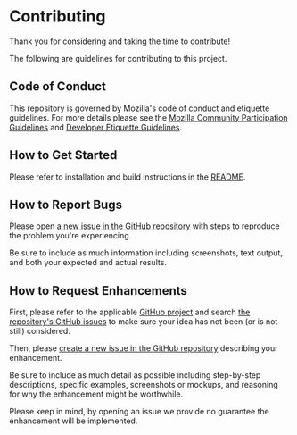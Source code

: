Contributing
============

Thank you for considering and taking the time to contribute!

The following are guidelines for contributing to this project.

## Code of Conduct

This repository is governed by Mozilla's code of conduct and etiquette guidelines. For more details please see the [Mozilla Community Participation Guidelines](https://www.mozilla.org/about/governance/policies/participation/) and [Developer Etiquette Guidelines](https://bugzilla.mozilla.org/page.cgi?id=etiquette.html).

## How to Get Started

Please refer to installation and build instructions in the [README](README.md).

## How to Report Bugs

Please open [a new issue in the GitHub repository](https://github.com/mozilla-lockbox/lockbox-extension/issues/new) with steps to reproduce the problem you're experiencing.

Be sure to include as much information including screenshots, text output, and both your expected and actual results.

## How to Request Enhancements

First, please refer to the applicable [GitHub project](https://github.com/orgs/mozilla-lockbox/projects) and search [the repository's GitHub issues](https://github.com/mozilla-lockbox/lockbox-extension/issues) to make sure your idea has not been (or is not still) considered.

Then, please [create a new issue in the GitHub repository](https://github.com/mozilla-lockbox/lockbox-extension/issues/new) describing your enhancement.

Be sure to include as much detail as possible including step-by-step descriptions, specific examples, screenshots or mockups, and reasoning for why the enhancement might be worthwhile.

Please keep in mind, by opening an issue we provide no guarantee the enhancement will be implemented.
